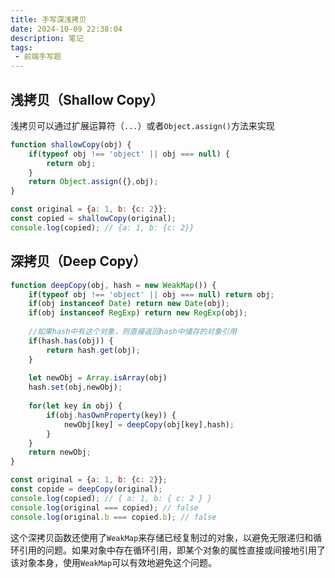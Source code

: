 ```yaml
---
title: 手写深浅拷贝
date: 2024-10-09 22:38:04
description: 笔记
tags:
 - 前端手写题
---
```


## 浅拷贝（Shallow Copy）

浅拷贝可以通过扩展运算符（`...`）或者`Object.assign()`方法来实现

```javascript
function shallowCopy(obj) {
    if(typeof obj !== 'object' || obj === null) {
        return obj;
    }
    return Object.assign({},obj);
}

const original = {a: 1, b: {c: 2}};
const copied = shallowCopy(original);
console.log(copied); // {a: 1, b: {c: 2}}
```

## 深拷贝（Deep Copy）

```javascript
function deepCopy(obj, hash = new WeakMap()) {
    if(typeof obj !== 'object' || obj === null) return obj;
    if(obj instanceof Date) return new Date(obj);
    if(obj instanceof RegExp) return new RegExp(obj);
    
    //如果hash中有这个对象，则直接返回hash中储存的对象引用
    if(hash.has(obj)) {
        return hash.get(obj);
    }
    
    let newObj = Array.isArray(obj)
    hash.set(obj,newObj);
    
    for(let key in obj) {
        if(obj.hasOwnProperty(key)) {
            newObj[key] = deepCopy(obj[key],hash);
        }
    }
    return newObj;
}

const original = {a: 1, b: {c: 2}};
const copide = deepCopy(original);
console.log(copied); // { a: 1, b: { c: 2 } }  
console.log(original === copied); // false  
console.log(original.b === copied.b); // false
```

这个深拷贝函数还使用了`WeakMap`来存储已经复制过的对象，以避免无限递归和循环引用的问题。如果对象中存在循环引用，即某个对象的属性直接或间接地引用了该对象本身，使用`WeakMap`可以有效地避免这个问题。
